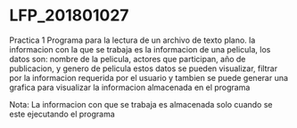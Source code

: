 # LFP_201801027
Practica 1
Programa para la lectura de un archivo de texto plano.
la informacion con la que se trabaja es la informacion de
una pelicula, los datos son: nombre de la pelicula,
actores que participan, año de publicacion, y genero de pelicula
estos datos se pueden visualizar, filtrar por la informacion
requerida por el usuario y tambien se puede generar una grafica 
para visualizar la informacion almacenada en el programa

Nota: La informacion con que se trabaja es almacenada solo
cuando se este ejecutando el programa
